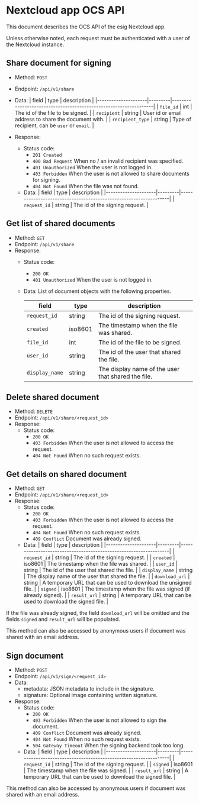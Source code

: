 # Nextcloud app OCS API

This document describes the OCS API of the esig Nextcloud app.

Unless otherwise noted, each request must be authenticated with a user of the
Nextcloud instance.

## Share document for signing

* Method: `POST`
* Endpoint: `/api/v1/share`
* Data:
    | field               | type    | description                                                      |
    |---------------------|---------|------------------------------------------------------------------|
    | `file_id`           | int     | The id of the file to be signed.                                 |
    | `recipient`         | string  | User id or email address to share the document with.             |
    | `recipient_type`    | string  | Type of recipient, can be `user` or `email`.                     |

* Response:
  - Status code:
    + `201 Created`
    + `400 Bad Request` When no / an invalid recipient was specified.
    + `401 Unauthorized` When the user is not logged in.
    + `403 Forbidden` When the user is not allowed to share documents for signing.
    + `404 Not Found` When the file was not found.
  - Data:
    | field               | type    | description                                                      |
    |---------------------|---------|------------------------------------------------------------------|
    | `request_id`        | string  | The id of the signing request.                                   |


## Get list of shared documents

* Method: `GET`
* Endpoint: `/api/v1/share`
* Response:
  - Status code:
    + `200 OK`
    + `401 Unauthorized` When the user is not logged in.
  - Data:
    List of document objects with the following properties.

    | field               | type    | description                                                      |
    |---------------------|---------|------------------------------------------------------------------|
    | `request_id`        | string  | The id of the signing request.                                   |
    | `created`           | iso8601 | The timestamp when the file was shared.                          |
    | `file_id`           | int     | The id of the file to be signed.                                 |
    | `user_id`           | string  | The id of the user that shared the file.                         |
    | `display_name`      | string  | The display name of the user that shared the file.               |


## Delete shared document

* Method: `DELETE`
* Endpoint: `/api/v1/share/<request_id>`
* Response:
  - Status code:
    + `200 OK`
    + `403 Forbidden` When the user is not allowed to access the request.
    + `404 Not Found` When no such request exists.


## Get details on shared document

* Method: `GET`
* Endpoint: `/api/v1/share/<request_id>`
* Response:
  - Status code:
    + `200 OK`
    + `403 Forbidden` When the user is not allowed to access the request.
    + `404 Not Found` When no such request exists.
    + `409 Conflict` Document was already signed.
  - Data:
    | field               | type    | description                                                      |
    |---------------------|---------|------------------------------------------------------------------|
    | `request_id`        | string  | The id of the signing request.                                   |
    | `created`           | iso8601 | The timestamp when the file was shared.                          |
    | `user_id`           | string  | The id of the user that shared the file.                         |
    | `display_name`      | string  | The display name of the user that shared the file.               |
    | `download_url`      | string  | A temporary URL that can be used to download the unsigned file.  |
    | `signed`            | iso8601 | The timestamp when the file was signed (if already signed).      |
    | `result_url`        | string  | A temporary URL that can be used to download the signed file.    |

If the file was already signed, the field `download_url` will be omitted and
the fields `signed` and `result_url` will be populated.

This method can also be accessed by anonymous users if document was shared with
an email address.


## Sign document

* Method: `POST`
* Endpoint: `/api/v1/sign/<request_id>`
* Data:
  - metadata: JSON metadata to include in the signature.
  - signature: Optional image containing written signature.
* Response:
  - Status code:
    + `200 OK`
    + `403 Forbidden` When the user is not allowed to sign the document.
    + `409 Conflict` Document was already signed.
    + `404 Not Found` When no such request exists.
    + `504 Gateway Timeout` When the signing backend took too long.
  - Data:
    | field               | type    | description                                                      |
    |---------------------|---------|------------------------------------------------------------------|
    | `request_id`        | string  | The id of the signing request.                                   |
    | `signed`            | iso8601 | The timestamp when the file was signed.                          |
    | `result_url`        | string  | A temporary URL that can be used to download the signed file.    |

This method can also be accessed by anonymous users if document was shared with
an email address.
